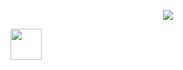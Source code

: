 <p align="center">
  <img src="https://capsule-render.vercel.app/api?text=Hey You!🕹️&animation=fadeIn&type=waving&color=gradient&height=100"/>
</p>

<a href="https://www.instagram.com/figgokian/">
  <img height="50" src="https://user-images.githubusercontent.com/46517096/166974368-9798f39f-1f46-499c-b14e-81f0a3f83a06.png"/>
</a>
